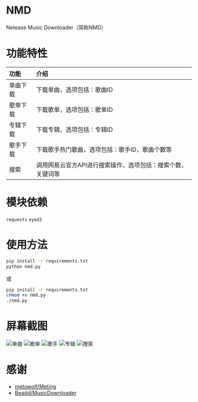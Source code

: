 # NMD
Netease Music Downloader（简称NMD）

# 功能特性
|功能|介绍|
|:-----|:-----|
|单曲下载|下载单曲，选项包括：歌曲ID|
|歌单下载|下载歌单，选项包括：歌单ID|
|专辑下载|下载专辑，选项包括：专辑ID|
|歌手下载|下载歌手热门歌曲，选项包括：歌手ID，歌曲个数等|
|搜索|调用网易云官方API进行搜索操作，选项包括：搜索个数，关键词等|

# 模块依赖
`requests`
`eyed3`
# 使用方法
```bash
pip install -r requirements.txt
python nmd.py
```
或
```bash
pip install -r requirements.txt
chmod +x nmd.py
./nmd.py
```

# 屏幕截图

![单曲](https://user-images.githubusercontent.com/110345389/182302026-c6a5b1fc-8b78-45e1-9984-9d120ac71d86.jpg)
![歌单](https://user-images.githubusercontent.com/110345389/182302063-c69b5f55-7b8f-4a5b-9d91-e378bd6042a8.jpg)
![歌手](https://user-images.githubusercontent.com/110345389/182302166-3d1f4436-a41f-4a5f-800c-512943d1e9aa.jpg)
![专辑](https://user-images.githubusercontent.com/110345389/182302189-b4eb8929-d40d-471f-af01-d3d2108a9272.jpg)
![搜索](https://user-images.githubusercontent.com/110345389/182302177-07f8ea19-491d-4598-a4b4-4bdf1906a9e4.jpg)


# 感谢
- [metowolf/Meting](https://github.com/metowolf/Meting)
- [Beadd/MusicDownloader](https://github.com/Beadd/MusicDownloader)
